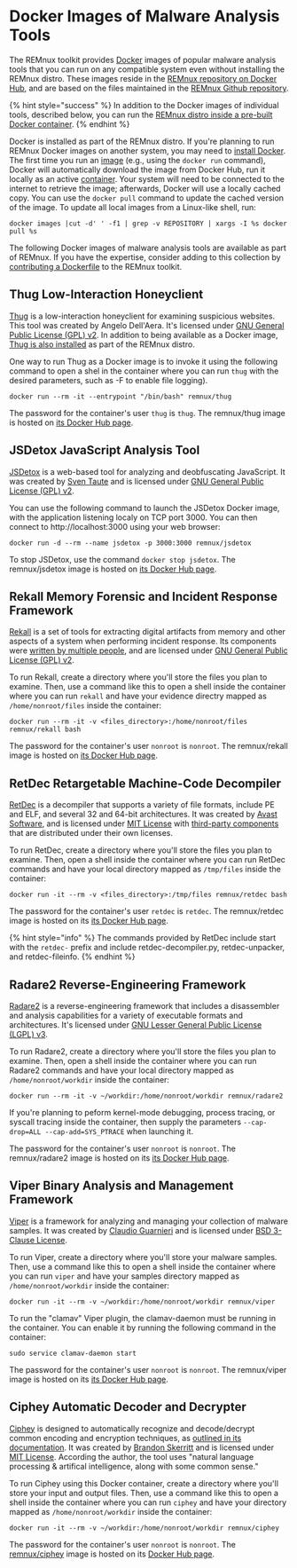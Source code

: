 # Docker Images of Malware Analysis Tools

The REMnux toolkit provides [Docker](https://www.docker.com) images of popular malware analysis tools that you can run on any compatible system even without installing the REMnux distro. These images reside in the [REMnux repository on Docker Hub](https://hub.docker.com/u/remnux), and are based on the files maintained in the [REMnux Github repository](https://github.com/REMnux/docker).

{% hint style="success" %}
In addition to the Docker images of individual tools, described below, you can run the [REMnux distro inside a pre-built Docker container](../install-distro/remnux-as-a-container.md).
{% endhint %}

Docker is installed as part of the REMnux distro. If you're planning to run REMnux Docker images on another system, you may need to [install Docker](https://docs.docker.com/get-docker/). The first time you run an [image](https://jfrog.com/knowledge-base/a-beginners-guide-to-understanding-and-building-docker-images/) \(e.g., using the `docker run` command\), Docker will automatically download the image from Docker Hub, run it locally as an active [container](https://www.docker.com/resources/what-container). Your system will need to be connected to the internet to retrieve the image; afterwards, Docker will use a locally cached copy. You can use the `docker pull` command to update the cached version of the image. To update all local images from a Linux-like shell, run:

```text
docker images |cut -d' ' -f1 | grep -v REPOSITORY | xargs -I %s docker pull %s
```

The following Docker images of malware analysis tools are available as part of REMnux. If you have the expertise, consider adding to this collection by [contributing a Dockerfile](../get-involved/add-or-update-tools/contribute-dockerfile.md) to the REMnux toolkit.

## Thug Low-Interaction Honeyclient <a id="thug"></a>

[Thug](https://github.com/buffer/thug) is a low-interaction honeyclient for examining suspicious websites. This tool was created by Angelo Dell'Aera. It's licensed under [GNU General Public License \(GPL\) v2](https://github.com/buffer/thug/blob/master/LICENSE.txt). In addition to being available as a Docker image, [Thug is also installed](../discover-the-tools/explore+network+interactions/connecting.md#thug) as part of the REMnux distro.

One way to run Thug as a Docker image is to invoke it using the following command to open a shel in the container where you can run `thug` with the desired parameters, such as -F to enable file logging\).

```text
docker run --rm -it --entrypoint "/bin/bash" remnux/thug
```

The password for the container's user `thug` is `thug`. The remnux/thug image is hosted on [its Docker Hub page](https://hub.docker.com/repository/docker/remnux/thug).

## JSDetox JavaScript Analysis Tool <a id="jsdetox"></a>

[JSDetox](http://www.relentless-coding.com/projects/jsdetox) is a web-based tool for analyzing and deobfuscating JavaScript. It was created by [Sven Taute](https://twitter.com/sven_t) and is licensed under [GNU General Public License \(GPL\) v2](https://github.com/svent/jsdetox).

You can use the following command to launch the JSDetox Docker image, with the application listening localy on TCP port 3000. You can then connect to http://localhost:3000 using your web browser:

```text
docker run -d --rm --name jsdetox -p 3000:3000 remnux/jsdetox
```

To stop JSDetox, use  the command `docker stop jsdetox`. The remnux/jsdetox image is hosted on [its Docker Hub page](https://hub.docker.com/r/remnux/jsdetox/).

## Rekall Memory Forensic and Incident Response Framework <a id="rekall"></a>

[Rekall](https://github.com/google/rekall) is a set of tools for extracting digital artifacts from memory and other aspects of a system when performing incident response. Its components were [written by multiple people](https://github.com/google/rekall/blob/master/AUTHORS.md), and are licensed under  [GNU General Public License \(GPL\) v2](https://github.com/google/rekall/blob/master/LICENSE.txt). 

To run Rekall, create a directory where you'll store the files you plan to examine. Then, use a command like this to open a shell inside the container where you can run `rekall` and have your evidence directry mapped as `/home/nonroot/files` inside the container:

```text
docker run --rm -it -v <files_directory>:/home/nonroot/files remnux/rekall bash
```

The password for the container's user `nonroot` is `nonroot`. The remnux/rekall image is hosted on [its Docker Hub page](https://hub.docker.com/repository/docker/remnux/rekall).

## RetDec Retargetable Machine-Code Decompiler <a id="retdec"></a>

[RetDec](https://retdec.com) is a decompiler that supports a variety of file formats, include PE and ELF, and several 32 and 64-bit architectures. It was created by [Avast Software](https://www.avast.com), and is licensed under [MIT License](https://github.com/avast/retdec/blob/master/LICENSE) with [third-party components](https://github.com/avast/retdec/blob/master/LICENSE-THIRD-PARTY) that are distributed under their own licenses.

To run RetDec, create a directory where you'll store the files you plan to examine. Then,  open a shell inside the container where you can run RetDec commands and have your local directory mapped as `/tmp/files` inside the container:

```text
docker run -it --rm -v <files_directory>:/tmp/files remnux/retdec bash
```

The password for the container's user `retdec` is `retdec`. The remnux/retdec image is hosted on its [its Docker Hub page](https://hub.docker.com/repository/docker/remnux/retdec).

{% hint style="info" %}
The commands provided by RetDec include start with the `retdec-` prefix and include retdec-decompiler.py, retdec-unpacker, and retdec-fileinfo.
{% endhint %}

## Radare2 Reverse-Engineering Framework <a id="radare2"></a>

[Radare2](https://www.radare.org/) is a reverse-engineering framework that includes a disassembler and analysis capabilities for a variety of executable formats and architectures. It's licensed under [GNU Lesser General Public License \(LGPL\) v3](https://github.com/radareorg/radare2/blob/master/COPYING).

To run Radare2, create a directory where you'll store the files you plan to examine. Then,  open a shell inside the container where you can run Radare2 commands and have your local directory mapped as `/home/nonroot/workdir` inside the container:

```text
docker run --rm -it -v ~/workdir:/home/nonroot/workdir remnux/radare2
```

If you're planning to peform kernel-mode debugging, process tracing, or syscall tracing inside the container, then supply the parameters `--cap-drop=ALL --cap-add=SYS_PTRACE` when launching it.

The password for the container's user `nonroot` is `nonroot`. The remnux/radare2 image is hosted on its [its Docker Hub page](https://hub.docker.com/repository/docker/remnux/radare2).

## Viper Binary Analysis and Management Framework

[Viper](https://github.com/viper-framework/viper) is a framework for analyzing and managing your collection of malware samples. It was created by [Claudio Guarnieri](https://nex.sx/) and is licensed under [BSD 3-Clause License](https://github.com/viper-framework/viper/blob/master/LICENSE).

To run Viper, create a directory where you'll store your malware samples. Then, use a command like this to open a shell inside the container where you can run `viper` and have your samples directory mapped as `/home/nonroot/workdir` inside the container:

```text
docker run -it --rm -v ~/workdir:/home/nonroot/workdir remnux/viper
```

To run the "clamav" Viper plugin, the clamav-daemon must be running in the container. You can enable it by running the following command in the container:

```text
sudo service clamav-daemon start
```

The password for the container's user `nonroot` is `nonroot`. The remnux/viper image is hosted on its [its Docker Hub page](https://hub.docker.com/repository/docker/remnux/viper/).

## Ciphey Automatic Decoder and Decrypter <a id="ciphey"></a>

[Ciphey](https://github.com/Ciphey/Ciphey) is designed to automatically recognize and decode/decrypt common encoding and encryption techniques, as [outlined in its documentation](https://docs.ciphey.online/en/latest/ciphers.html). It was created by [Brandon Skerritt](https://twitter.com/brandon_skerrit) and is licensed under [MIT License](https://github.com/Ciphey/Ciphey/blob/master/license). According the author, the tool uses "natural language processing & artifical intelligence, along with some common sense."

To run Ciphey using this Docker container, create a directory where you'll store your input and output files. Then, use a command like this to open a shell inside the container where you can run `ciphey` and have your directory mapped as `/home/nonroot/workdir` inside the container:

```text
docker run -it --rm -v ~/workdir:/home/nonroot/workdir remnux/ciphey
```

The password for the container's user `nonroot` is `nonroot`. The [remnux/ciphey](https://hub.docker.com/repository/docker/remnux/ciphey/) image is hosted on its  [Docker Hub page](https://hub.docker.com/repository/docker/remnux/ciphey).

